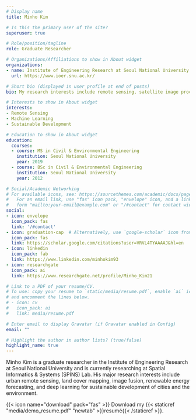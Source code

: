 ```yaml
---
# Display name
title: Minho Kim

# Is this the primary user of the site?
superuser: true

# Role/position/tagline
role: Graduate Researcher

# Organizations/Affiliations to show in About widget
organizations:
- name: Institute of Engineering Research at Seoul National University
  url: https://www.ioer.snu.ac.kr/

# Short bio (displayed in user profile at end of posts)
bio: My research interests include remote sensing, satellite image processing, and deep learning.

# Interests to show in About widget
interests:
- Remote Sensing
- Machine Learning
- Sustainable Development

# Education to show in About widget
education:
  courses:
  - course: MS in Civil & Environmental Engineering
    institution: Seoul National University
    year: 2019
  - course: BSc in Civil & Environmental Engineering
    institution: Seoul National University
    year: 2012

# Social/Academic Networking
# For available icons, see: https://sourcethemes.com/academic/docs/page-builder/#icons
#   For an email link, use "fas" icon pack, "envelope" icon, and a link in the
#   form "mailto:your-email@example.com" or "/#contact" for contact widget.
social:
- icon: envelope
  icon_pack: fas
  link: '/#contact'
- icon: graduation-cap  # Alternatively, use `google-scholar` icon from `ai` icon pack
  icon_pack: fas
  link: https://scholar.google.com/citations?user=VRVL4TYAAAAJ&hl=en
- icon: linkedin
  icon_pack: fab
  link: https://www.linkedin.com/minhokim93
- icon: researchgate
  icon_pack: ai
  link: https://www.researchgate.net/profile/Minho_Kim21

# Link to a PDF of your resume/CV.
# To use: copy your resume to `static/media/resume.pdf`, enable `ai` icons in `params.toml`, 
# and uncomment the lines below.
# - icon: cv
#   icon_pack: ai
#   link: media/resume.pdf

# Enter email to display Gravatar (if Gravatar enabled in Config)
email: ""

# Highlight the author in author lists? (true/false)
highlight_name: true
---
```


Minho Kim is a graduate researcher in the Institute of Engineering Research at Seoul National University and is currently researching at Spatial Informatics & Systems (SPINS) Lab. His major research interests include urban remote sensing, land cover mapping, image fusion, renewable energy forecasting, and deep learning for sustainable development of cities and the environment.

{{< icon name="download" pack="fas" >}} Download my {{< staticref "media/demo_resume.pdf" "newtab" >}}resumé{{< /staticref >}}.
